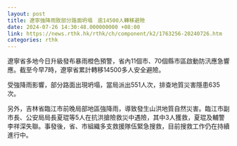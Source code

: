```yaml
---
layout: post
title: 遼寧強降雨致部分路面坍塌　逾14500人轉移避險
date: 2024-07-26 14:30:48.000000000 +08:00
link: https://news.rthk.hk/rthk/ch/component/k2/1763256-20240726.htm
categories: rthk
---
```


遼寧省多地今日升級發布暴雨橙色預警，省內11個市、70個縣市區啟動防汛應急響應。截至今早7時，遼寧省累計轉移14500多人安全避險。

受強降雨影響，部分路面出現坍塌，當局派出551人次，排查地質災害隱患635次。

另外，吉林省臨江市前晚局部地區強降雨，導致發生山洪地質自然災害。臨江市副市長、公安局局長夏琨等5人在抗洪搶險救災中遇險，其中3人獲救，夏琨及輔警李祥深失聯。事發後，省、市組織多支救援隊伍緊急搜救，目前搜救工作仍在持續進行中。
